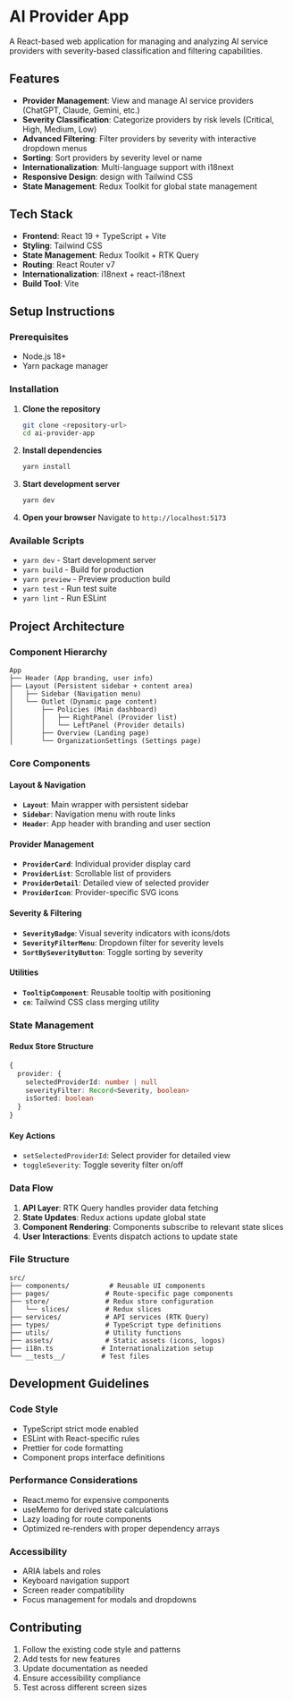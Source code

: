 # AI Provider App

A React-based web application for managing and analyzing AI service providers with severity-based classification and filtering capabilities.

## Features

- **Provider Management**: View and manage AI service providers (ChatGPT, Claude, Gemini, etc.)
- **Severity Classification**: Categorize providers by risk levels (Critical, High, Medium, Low)
- **Advanced Filtering**: Filter providers by severity with interactive dropdown menus
- **Sorting**: Sort providers by severity level or name
- **Internationalization**: Multi-language support with i18next
- **Responsive Design**: design with Tailwind CSS
- **State Management**: Redux Toolkit for global state management

## Tech Stack

- **Frontend**: React 19 + TypeScript + Vite
- **Styling**: Tailwind CSS
- **State Management**: Redux Toolkit + RTK Query
- **Routing**: React Router v7
- **Internationalization**: i18next + react-i18next
- **Build Tool**: Vite

## Setup Instructions

### Prerequisites
- Node.js 18+ 
- Yarn package manager

### Installation

1. **Clone the repository**
   ```bash
   git clone <repository-url>
   cd ai-provider-app
   ```

2. **Install dependencies**
   ```bash
   yarn install
   ```

3. **Start development server**
   ```bash
   yarn dev
   ```

4. **Open your browser**
   Navigate to `http://localhost:5173`

### Available Scripts

- `yarn dev` - Start development server
- `yarn build` - Build for production
- `yarn preview` - Preview production build
- `yarn test` - Run test suite
- `yarn lint` - Run ESLint

## Project Architecture

### Component Hierarchy

```
App
├── Header (App branding, user info)
├── Layout (Persistent sidebar + content area)
│   ├── Sidebar (Navigation menu)
│   └── Outlet (Dynamic page content)
│       ├── Policies (Main dashboard)
│       │   ├── RightPanel (Provider list)
│       │   └── LeftPanel (Provider details)
│       ├── Overview (Landing page)
│       └── OrganizationSettings (Settings page)
```

### Core Components

#### Layout & Navigation
- **`Layout`**: Main wrapper with persistent sidebar
- **`Sidebar`**: Navigation menu with route links
- **`Header`**: App header with branding and user section

#### Provider Management
- **`ProviderCard`**: Individual provider display card
- **`ProviderList`**: Scrollable list of providers
- **`ProviderDetail`**: Detailed view of selected provider
- **`ProviderIcon`**: Provider-specific SVG icons

#### Severity & Filtering
- **`SeverityBadge`**: Visual severity indicators with icons/dots
- **`SeverityFilterMenu`**: Dropdown filter for severity levels
- **`SortBySeverityButton`**: Toggle sorting by severity

#### Utilities
- **`TooltipComponent`**: Reusable tooltip with positioning
- **`cn`**: Tailwind CSS class merging utility

### State Management

#### Redux Store Structure
```typescript
{
  provider: {
    selectedProviderId: number | null
    severityFilter: Record<Severity, boolean>
    isSorted: boolean
  }
}
```

#### Key Actions
- `setSelectedProviderId`: Select provider for detailed view
- `toggleSeverity`: Toggle severity filter on/off

### Data Flow

1. **API Layer**: RTK Query handles provider data fetching
2. **State Updates**: Redux actions update global state
3. **Component Rendering**: Components subscribe to relevant state slices
4. **User Interactions**: Events dispatch actions to update state

### File Structure

```
src/
├── components/          # Reusable UI components
├── pages/              # Route-specific page components
├── store/              # Redux store configuration
│   └── slices/         # Redux slices
├── services/           # API services (RTK Query)
├── types/              # TypeScript type definitions
├── utils/              # Utility functions
├── assets/             # Static assets (icons, logos)
├── i18n.ts            # Internationalization setup
└── __tests__/         # Test files
```

## Development Guidelines

### Code Style
- TypeScript strict mode enabled
- ESLint with React-specific rules
- Prettier for code formatting
- Component props interface definitions

### Performance Considerations
- React.memo for expensive components
- useMemo for derived state calculations
- Lazy loading for route components
- Optimized re-renders with proper dependency arrays

### Accessibility
- ARIA labels and roles
- Keyboard navigation support
- Screen reader compatibility
- Focus management for modals and dropdowns

## Contributing

1. Follow the existing code style and patterns
2. Add tests for new features
3. Update documentation as needed
4. Ensure accessibility compliance
5. Test across different screen sizes

